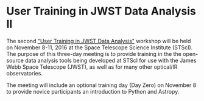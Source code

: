 
# User Training in JWST Data Analysis II

The second ["User Training in JWST Data
Analysis"](https://jwst.stsci.edu/events/events-area/stsci-events-listing-container/user-training-in-jwst-data-analysis-ii)
workshop will be held on November 8-11, 2016 at the Space Telescope
Science Institute (STScI).  The purpose of this three-day meeting is
to provide training in the the open-source data analysis tools being
developed at STScI for use with the James Webb Space Telescope (JWST),
as well as for many other optical/IR observatories.

The meeting will include an optional training day (Day Zero) on
November 8 to provide novice participants an introduction to Python
and Astropy.

